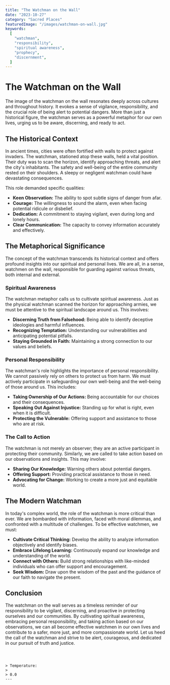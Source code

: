 ```yaml
---
title: "The Watchman on the Wall"
date: "2023-10-27"
category: "Sacred Places"
featuredImage: "/images/watchman-on-wall.jpg"
keywords:
  [
    "watchman",
    "responsibility",
    "spiritual awareness",
    "prophecy",
    "discernment",
  ]
---
```


# The Watchman on the Wall

The image of the watchman on the wall resonates deeply across cultures and throughout history. It evokes a sense of vigilance, responsibility, and the crucial role of being alert to potential dangers. More than just a historical figure, the watchman serves as a powerful metaphor for our own lives, urging us to be aware, discerning, and ready to act.

## The Historical Context

In ancient times, cities were often fortified with walls to protect against invaders. The watchman, stationed atop these walls, held a vital position. Their duty was to scan the horizon, identify approaching threats, and alert the city's inhabitants. The safety and well-being of the entire community rested on their shoulders. A sleepy or negligent watchman could have devastating consequences.

This role demanded specific qualities:

- **Keen Observation:** The ability to spot subtle signs of danger from afar.
- **Courage:** The willingness to sound the alarm, even when facing potential ridicule or disbelief.
- **Dedication:** A commitment to staying vigilant, even during long and lonely hours.
- **Clear Communication:** The capacity to convey information accurately and effectively.

## The Metaphorical Significance

The concept of the watchman transcends its historical context and offers profound insights into our spiritual and personal lives. We are all, in a sense, watchmen on the wall, responsible for guarding against various threats, both internal and external.

### Spiritual Awareness

The watchman metaphor calls us to cultivate spiritual awareness. Just as the physical watchman scanned the horizon for approaching armies, we must be attentive to the spiritual landscape around us. This involves:

- **Discerning Truth from Falsehood:** Being able to identify deceptive ideologies and harmful influences.
- **Recognizing Temptation:** Understanding our vulnerabilities and anticipating potential pitfalls.
- **Staying Grounded in Faith:** Maintaining a strong connection to our values and beliefs.

### Personal Responsibility

The watchman's role highlights the importance of personal responsibility. We cannot passively rely on others to protect us from harm. We must actively participate in safeguarding our own well-being and the well-being of those around us. This includes:

- **Taking Ownership of Our Actions:** Being accountable for our choices and their consequences.
- **Speaking Out Against Injustice:** Standing up for what is right, even when it is difficult.
- **Protecting the Vulnerable:** Offering support and assistance to those who are at risk.

### The Call to Action

The watchman is not merely an observer; they are an active participant in protecting their community. Similarly, we are called to take action based on our observations and insights. This may involve:

- **Sharing Our Knowledge:** Warning others about potential dangers.
- **Offering Support:** Providing practical assistance to those in need.
- **Advocating for Change:** Working to create a more just and equitable world.

## The Modern Watchman

In today's complex world, the role of the watchman is more critical than ever. We are bombarded with information, faced with moral dilemmas, and confronted with a multitude of challenges. To be effective watchmen, we must:

- **Cultivate Critical Thinking:** Develop the ability to analyze information objectively and identify biases.
- **Embrace Lifelong Learning:** Continuously expand our knowledge and understanding of the world.
- **Connect with Others:** Build strong relationships with like-minded individuals who can offer support and encouragement.
- **Seek Wisdom:** Draw upon the wisdom of the past and the guidance of our faith to navigate the present.

## Conclusion

The watchman on the wall serves as a timeless reminder of our responsibility to be vigilant, discerning, and proactive in protecting ourselves and our communities. By cultivating spiritual awareness, embracing personal responsibility, and taking action based on our observations, we can all become effective watchmen in our own lives and contribute to a safer, more just, and more compassionate world. Let us heed the call of the watchman and strive to be alert, courageous, and dedicated in our pursuit of truth and justice.

```



> Temperature:
>
> 0.0
---

```

